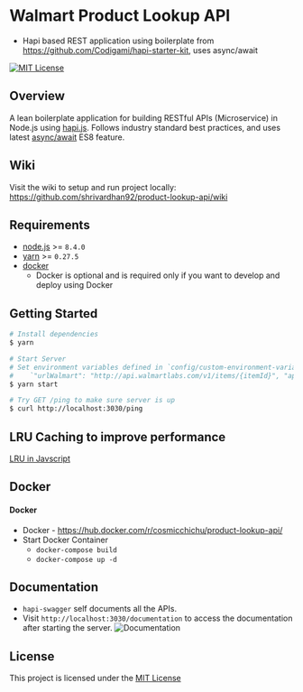 # Walmart Product Lookup API 

- Hapi based REST application using boilerplate from https://github.com/Codigami/hapi-starter-kit, uses async/await

[![MIT License](https://img.shields.io/npm/l/stack-overflow-copy-paste.svg?style=flat-square)](http://opensource.org/licenses/MIT)


## Overview

A lean boilerplate application for building RESTful APIs (Microservice) in Node.js using [hapi.js](https://github.com/hapijs/hapi).
Follows industry standard best practices, and uses latest [async/await](https://blog.risingstack.com/mastering-async-await-in-nodejs/) ES8 feature.

## Wiki
Visit the wiki to setup and run project locally:
https://github.com/shrivardhan92/product-lookup-api/wiki

## Requirements
 - [node.js](https://nodejs.org/en/download/current/) >= `8.4.0`
 - [yarn](https://yarnpkg.com/en/docs/install) >= `0.27.5`
 - [docker](https://docs.docker.com/engine/installation/#supported-platforms)
    - Docker is optional and is required only if you want to develop and deploy using Docker

## Getting Started
```bash
# Install dependencies
$ yarn

# Start Server
# Set environment variables defined in `config/custom-environment-variables.json` like 
#    `"urlWalmart": "http://api.walmartlabs.com/v1/items/{itemId}", "apiKey": "kjybrqfdgp3u4yv2qzcnjndj",`
$ yarn start
```

```bash
# Try GET /ping to make sure server is up
$ curl http://localhost:3030/ping
```

## LRU Caching to improve performance
[LRU in Javscript](https://chrisrng.svbtle.com/lru-cache-in-javascript)

## Docker

#### Docker
- Docker - https://hub.docker.com/r/cosmicchichu/product-lookup-api/
- Start Docker Container
    - `docker-compose build`
    - `docker-compose up -d` 

## Documentation
- `hapi-swagger` self documents all the APIs.
- Visit `http://localhost:3030/documentation` to access the documentation after starting the server.
![Documentation](https://github.com/shrivardhan92/wiki-repo/blob/master/images/documentation.PNG)

## License
This project is licensed under the [MIT License](https://github.com/Codigami/hapi-starter-kit/blob/master/LICENSE)

